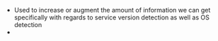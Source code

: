- Used to increase or augment the amount of information we can get specifically with regards to service version detection as well as OS detection
- 